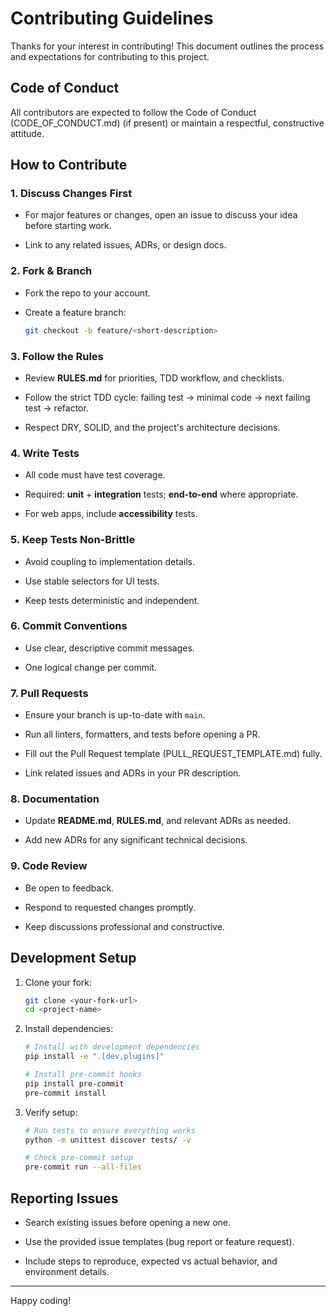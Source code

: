 # Contributing Guidelines

Thanks for your interest in contributing! This document outlines the process and expectations for contributing to this project.

## Code of Conduct

All contributors are expected to follow the Code of Conduct (CODE_OF_CONDUCT.md) (if present) or maintain a respectful, constructive attitude.

## How to Contribute

### 1. Discuss Changes First

- For major features or changes, open an issue to discuss your idea before starting work.

- Link to any related issues, ADRs, or design docs.

### 2. Fork & Branch

- Fork the repo to your account.

- Create a feature branch:

    ```bash
    git checkout -b feature/<short-description>
    ```

### 3. Follow the Rules

- Review **RULES.md** for priorities, TDD workflow, and checklists.

- Follow the strict TDD cycle: failing test → minimal code → next failing test → refactor.

- Respect DRY, SOLID, and the project's architecture decisions.

### 4. Write Tests

- All code must have test coverage.

- Required: **unit** + **integration** tests; **end-to-end** where appropriate.

- For web apps, include **accessibility** tests.

### 5. Keep Tests Non-Brittle

- Avoid coupling to implementation details.

- Use stable selectors for UI tests.

- Keep tests deterministic and independent.

### 6. Commit Conventions

- Use clear, descriptive commit messages.

- One logical change per commit.

### 7. Pull Requests

- Ensure your branch is up-to-date with `main`.

- Run all linters, formatters, and tests before opening a PR.

- Fill out the Pull Request template (PULL_REQUEST_TEMPLATE.md) fully.

- Link related issues and ADRs in your PR description.

### 8. Documentation

- Update **README.md**, **RULES.md**, and relevant ADRs as needed.

- Add new ADRs for any significant technical decisions.

### 9. Code Review

- Be open to feedback.

- Respond to requested changes promptly.

- Keep discussions professional and constructive.

## Development Setup

1. Clone your fork:

    ```bash
    git clone <your-fork-url>
    cd <project-name>
    ```

2. Install dependencies:

    ```bash
    # Install with development dependencies
    pip install -e ".[dev,plugins]"
    
    # Install pre-commit hooks
    pip install pre-commit
    pre-commit install
    ```

3. Verify setup:

    ```bash
    # Run tests to ensure everything works
    python -m unittest discover tests/ -v
    
    # Check pre-commit setup
    pre-commit run --all-files
    ```

## Reporting Issues

- Search existing issues before opening a new one.

- Use the provided issue templates (bug report or feature request).

- Include steps to reproduce, expected vs actual behavior, and environment details.

---

Happy coding!
